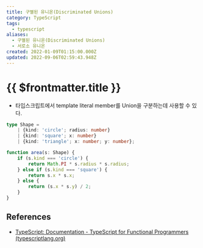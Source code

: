 ```yaml
---
title: 구별된 유니온(Discriminated Unions)
category: TypeScript
tags:
  - typescript
aliases:
  - 구별된 유니온(Discriminated Unions)
  - 서로소 유니온
created: 2022-01-09T01:15:00.000Z
updated: 2022-09-06T02:59:43.948Z
---
```


# {{ $frontmatter.title }}

- 타입스크립트에서 template literal member를 Union을 구분하는데 사용할 수 있다.

```ts
type Shape =
	| {kind: 'circle'; radius: number}
	| {kind: 'square'; x: number}
	| {kind: 'triangle'; x: number; y: number};

function area(s: Shape) {
	if (s.kind === 'circle') {
		return Math.PI * s.radius * s.radius;
	} else if (s.kind === 'square') {
		return s.x * s.x;
	} else {
		return (s.x * s.y) / 2;
	}
}
```

## References

- [TypeScript: Documentation - TypeScript for Functional Programmers (typescriptlang.org)](https://www.typescriptlang.org/docs/handbook/typescript-in-5-minutes-func.html#discriminated-unions)
